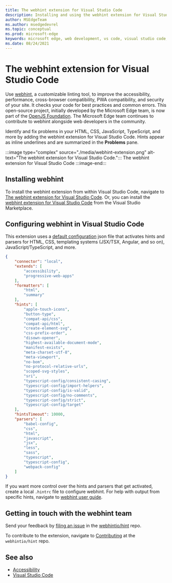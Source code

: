 ```yaml
---
title: The webhint extension for Visual Studio Code
description: Installing and using the webhint extension for Visual Studio Code.
author: MSEdgeTeam
ms.author: msedgedevrel
ms.topic: conceptual
ms.prod: microsoft-edge
keywords: microsoft edge, web development, vs code, visual studio code, webhint
ms.date: 08/24/2021
---
```

# The webhint extension for Visual Studio Code

Use [webhint](https://webhint.io), a customizable linting tool, to improve the accessibility, performance, cross-browser compatibility, PWA compatibility, and security of your site.  It checks your code for best practices and common errors. This open-source project, initially developed by the Microsoft Edge team, is now part of the [OpenJS Foundation](https://openjsf.org).  The Microsoft Edge team continues to contribute to webhint alongside web developers in the community.

Identify and fix problems in your HTML, CSS, JavaScript, TypeScript, and more by adding the webhint extension for Visual Studio Code.  Hints appear as inline underlines and are summarized in the **Problems** pane.

:::image type="complex" source="./media/webhint-extension.png" alt-text="The webhint extension for Visual Studio Code.":::
   The webhint extension for Visual Studio Code
:::image-end:::


<!-- ====================================================================== -->
## Installing webhint

To install the webhint extension from within Visual Studio Code, navigate to [The webhint extension for Visual Studio Code](index.md#the-webhint-extension-for-visual-studio-code). <!-- in the article _Visual Studio Code overview_. -->  Or, you can install the [webhint extension for Visual Studio Code](https://marketplace.visualstudio.com/items?itemName=webhint.vscode-webhint) from the Visual Studio Marketplace.


<!-- ====================================================================== -->
## Configuring webhint in Visual Studio Code

This extension uses a [default configuration](https://github.com/webhintio/hint/blob/master/packages/configuration-development/index.json) json file that activates hints and parsers for HTML, CSS, templating systems (JSX/TSX, Angular, and so on), JavaScript/TypeScript, and more.

```json
{
    "connector": "local",
    "extends": [
        "accessibility",
        "progressive-web-apps"
    ],
    "formatters": [
        "html",
        "summary"
    ],
    "hints": [
        "apple-touch-icons",
        "button-type",
        "compat-api/css",
        "compat-api/html",
        "create-element-svg",
        "css-prefix-order",
        "disown-opener",
        "highest-available-document-mode",
        "manifest-exists",
        "meta-charset-utf-8",
        "meta-viewport",
        "no-bom",
        "no-protocol-relative-urls",
        "scoped-svg-styles",
        "sri",
        "typescript-config/consistent-casing",
        "typescript-config/import-helpers",
        "typescript-config/is-valid",
        "typescript-config/no-comments",
        "typescript-config/strict",
        "typescript-config/target"
    ],
    "hintsTimeout": 10000,
    "parsers": [
        "babel-config",
        "css",
        "html",
        "javascript",
        "jsx",
        "less",
        "sass",
        "typescript",
        "typescript-config",
        "webpack-config"
    ]
}
```

If you want more control over the hints and parsers that get activated, create a local `.hintrc` file to configure webhint.  For help with output from specific hints, navigate to [webhint user guide](https://webhint.io/docs/user-guide/configuring-webhint/summary).


<!-- ====================================================================== -->
## Getting in touch with the webhint team

Send your feedback by [filing an issue](https://github.com/webhintio/hint/issues/new) in the [webhintio/hint](https://github.com/webhintio/hint) repo.

To contribute to the extension, navigate to [Contributing](https://github.com/webhintio/hint/blob/master/packages/extension-vscode/CONTRIBUTING.md) at the `webhintio/hint` repo.


<!-- ====================================================================== -->
## See also

*  [Accessibility](/microsoft-edge/accessibility)
*  [Visual Studio Code](/microsoft-edge/visual-studio-code/index)
